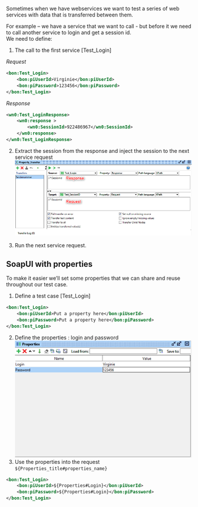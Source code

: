 ﻿Sometimes when we have webservices we want to test a series of web services with data that is transferred between them.

For example – we have a service that we want to call - but before it we need to call another service to login and get a session id.  
We need to define:

1.	The call to the first service [Test_Login]

*Request* 
```xml
<bon:Test_Login>
    <bon:piUserId>Virginie</bon:piUserId>
    <bon:piPassword>123456</bon:piPassword>
</bon:Test_Login>
```
*Response*  
```xml
<wn0:Test_LoginResponse>
    <wn0:response >
        <wn0:SessionId>922486967</wn0:SessionId>
    </wn0:response>
</wn0:Test_LoginResponse>
```

2.	Extract the session from the response and inject the session to the next service request  
![](2019-03-18_13h51_32.png)

3.	Run the next service request.

## SoapUI with properties

To make it easier we’ll set some properties that we can share and reuse throughout our test case.

1.	Define a test case [Test_Login]
```xml
<bon:Test_Login>
    <bon:piUserId>Put a property here</bon:piUserId>
    <bon:piPassword>Put a property here</bon:piPassword>
</bon:Test_Login>
```
2.	Define the properties : login and password  
![](2019-03-18_14h10_05.png)
3. Use the properties into the request `${Properties_title#properties_name}`
```xml
<bon:Test_Login>
    <bon:piUserId>${Properties#Login}</bon:piUserId>
    <bon:piPassword>${Properties#Login}</bon:piPassword>
</bon:Test_Login>
```

